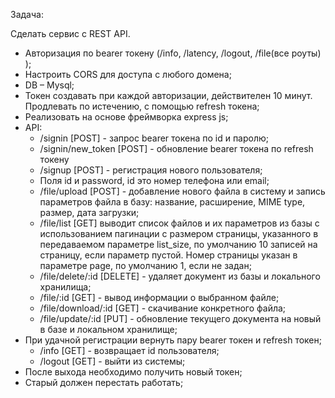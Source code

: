Задача:

Сделать сервис с REST API.
* Авторизация по bearer токену (/info, /latency, /logout, /file(все роуты) );
* Настроить CORS для доступа с любого домена;
* DB – Mysql;
* Токен создавать при каждой авторизации, действителен 10 минут. Продлевать по
истечению, с помощью refresh токена;
* Реализовать на основе фреймворка express js;
* API:
  * /signin [POST] - запрос bearer токена по id и паролю;
  * /signin/new_token [POST] - обновление bearer токена по refresh токену
  * /signup [POST] - регистрация нового пользователя;
  * Поля id и password, id это номер телефона или email;
  * /file/upload [POST] - добавление нового файла в систему и запись
параметров файла в базу: название, расширение, MIME type, размер, дата
загрузки;
  * /file/list [GET] выводит список файлов и их параметров из базы с
использованием пагинации с размером страницы, указанного в
передаваемом параметре list_size, по умолчанию 10 записей на страницу,
если параметр пустой. Номер страницы указан в параметре page, по
умолчанию 1, если не задан;
  * /file/delete/:id [DELETE] - удаляет документ из базы и локального
хранилища;
  * /file/:id [GET] - вывод информации о выбранном файле;
  * /file/download/:id [GET] - скачивание конкретного файла;
  * /file/update/:id [PUT] - обновление текущего документа на новый в базе и
локальном хранилище;
* При удачной регистрации вернуть пару bearer токен и refresh токен;
  * /info [GET] - возвращает id пользователя;
  * /logout [GET] - выйти из системы;
* После выхода необходимо получить новый токен;
* Старый должен перестать работать;